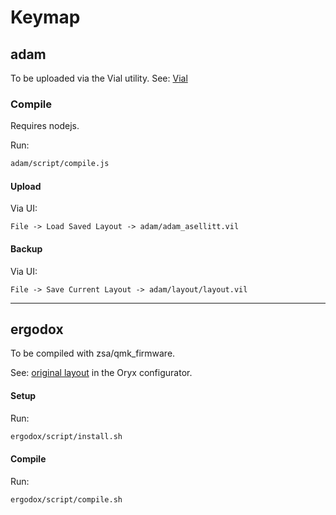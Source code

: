 # Keymap

## adam

To be uploaded via the Vial utility. See: [Vial](https://get.vial.today/download/)

### Compile

Requires nodejs.

Run:

```sh
adam/script/compile.js
```

#### Upload

Via UI:

```
File -> Load Saved Layout -> adam/adam_asellitt.vil
```

#### Backup

Via UI:

```
File -> Save Current Layout -> adam/layout/layout.vil
```

---

## ergodox

To be compiled with zsa/qmk_firmware.

See: [original layout](https://configure.ergodox-ez.com/ergodox-ez/layouts/60bpL/XgM09/0) in the
Oryx configurator.

#### Setup

Run:

```sh
ergodox/script/install.sh
```

#### Compile

Run:

```sh
ergodox/script/compile.sh
```
